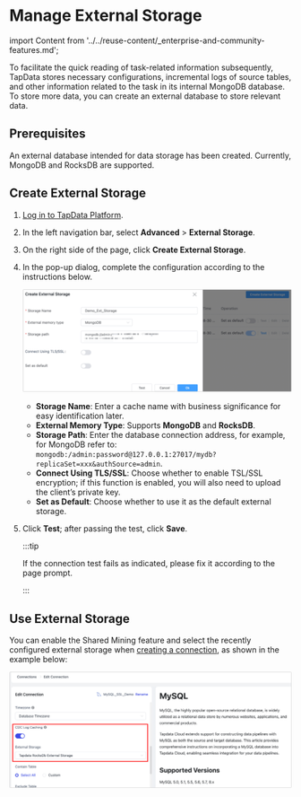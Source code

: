 # Manage External Storage

import Content from '../../reuse-content/_enterprise-and-community-features.md';

<Content />

To facilitate the quick reading of task-related information subsequently, TapData stores necessary configurations, incremental logs of source tables, and other information related to the task in its internal MongoDB database. To store more data, you can create an external database to store relevant data.

## Prerequisites

An external database intended for data storage has been created. Currently, MongoDB and RocksDB are supported.

## Create External Storage

1. [Log in to TapData Platform](../../user-guide/log-in.md).

2. In the left navigation bar, select **Advanced** > **External Storage**.

3. On the right side of the page, click **Create External Storage**.

4. In the pop-up dialog, complete the configuration according to the instructions below.

   ![Create External Storage](../../images/create_external_storage_cn.png)

   * **Storage Name**: Enter a cache name with business significance for easy identification later.
   * **External Memory Type**: Supports **MongoDB** and **RocksDB**.
   * **Storage Path**: Enter the database connection address, for example, for MongoDB refer to: `mongodb:/admin:password@127.0.0.1:27017/mydb?replicaSet=xxx&authSource=admin`.
   * **Connect Using TLS/SSL**: Choose whether to enable TSL/SSL encryption; if this function is enabled, you will also need to upload the client’s private key.
   * **Set as Default**: Choose whether to use it as the default external storage.

5. Click **Test**; after passing the test, click **Save**.

   :::tip

   If the connection test fails as indicated, please fix it according to the page prompt.

   :::

## Use External Storage

You can enable the Shared Mining feature and select the recently configured external storage when [creating a connection](../../connectors/README.md), as shown in the example below: 

![Select External Storage](../../images/select_external_storage.png)

